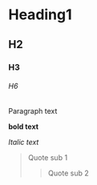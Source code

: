 # Heading1
## H2
### H3
###### H6


Paragraph text

**bold text**

_Italic text_


> Quote sub 1
>> Quote sub 2
